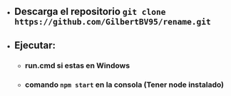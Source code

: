 - ## Descarga el repositorio `git clone https://github.com/GilbertBV95/rename.git`
- ## Ejecutar:
    - ### run.cmd si estas en Windows
    - ### comando `npm start` en la consola (Tener node instalado)
